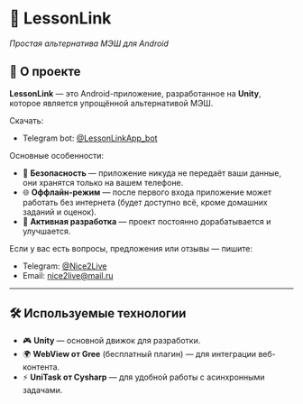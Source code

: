 # 📱 LessonLink
_Простая альтернатива МЭШ для Android_

## 📖 О проекте
**LessonLink** — это Android-приложение, разработанное на **Unity**, которое является упрощённой альтернативой МЭШ.

Скачать:
 - Telegram bot: [@LessonLinkApp_bot](https://t.me/LessonLinkApp_bot)  
 
Основные особенности:
- 📡 **Безопасность** — приложение никуда не передаёт ваши данные, они хранятся только на вашем телефоне.  
- 🌐 **Оффлайн-режим** — после первого входа приложение может работать без интернета (будет доступно всё, кроме домашних заданий и оценок).  
- 🔄 **Активная разработка** — проект постоянно дорабатывается и улучшается.  

Если у вас есть вопросы, предложения или отзывы — пишите:  
- Telegram: [@Nice2Live](https://t.me/Nice2Live)  
- Email: [nice2live@mail.ru](mailto:nice2live@mail.ru)  

---

## 🛠️ Используемые технологии
- 🎮 **Unity** — основной движок для разработки.  
- 🌍 **WebView от Gree** (бесплатный плагин) — для интеграции веб-контента.  
- ⚡ **UniTask от Cysharp** — для удобной работы с асинхронными задачами.  
